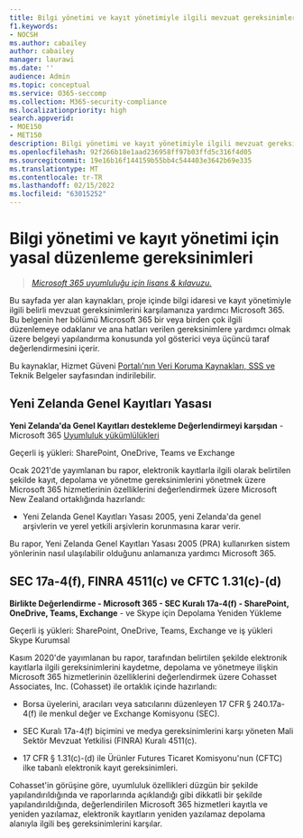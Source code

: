 ```yaml
---
title: Bilgi yönetimi ve kayıt yönetimiyle ilgili mevzuat gereksinimlerini karşılamanıza yardımcı olacak kaynaklar
f1.keywords:
- NOCSH
ms.author: cabailey
author: cabailey
manager: laurawi
ms.date: ''
audience: Admin
ms.topic: conceptual
ms.service: O365-seccomp
ms.collection: M365-security-compliance
ms.localizationpriority: high
search.appverid:
- MOE150
- MET150
description: Bilgi yönetimi ve kayıt yönetimiyle ilgili mevzuat gereksinimlerini karşılamanıza yardımcı olacak kaynaklar.
ms.openlocfilehash: 92f266b18e1aad236958ff97b03ffd5c316f4d05
ms.sourcegitcommit: 19e16b16f144159b55bb4c544403e3642b69e335
ms.translationtype: MT
ms.contentlocale: tr-TR
ms.lasthandoff: 02/15/2022
ms.locfileid: "63015252"
---
```

# <a name="regulatory-requirements-for-information-governance-and-records-management"></a>Bilgi yönetimi ve kayıt yönetimi için yasal düzenleme gereksinimleri

>*[Microsoft 365 uyumluluğu için lisans & kılavuzu.](/office365/servicedescriptions/microsoft-365-service-descriptions/microsoft-365-tenantlevel-services-licensing-guidance/microsoft-365-security-compliance-licensing-guidance)*

Bu sayfada yer alan kaynakları, proje içinde bilgi idaresi ve kayıt yönetimiyle ilgili belirli mevzuat gereksinimlerini karşılamanıza yardımcı Microsoft 365. Bu belgenin her bölümü Microsoft 365 bir veya birden çok ilgili düzenlemeye odaklanır ve ana hatları verilen gereksinimlere yardımcı olmak üzere belgeyi yapılandırma konusunda yol gösterici veya üçüncü taraf değerlendirmesini içerir.

Bu kaynaklar, Hizmet Güveni [Portalı'nın Veri Koruma Kaynakları, SSS ve](https://servicetrust.microsoft.com/ViewPage/TrustDocuments) Teknik Belgeler sayfasından indirilebilir.

## <a name="new-zealand-public-records-act"></a>Yeni Zelanda Genel Kayıtları Yasası

**Yeni Zelanda'da Genel Kayıtları destekleme Değerlendirmeyi karşıdan** -  Microsoft 365 [Uyumluluk yükümlülükleri](https://aka.ms/NZPRA)

Geçerli iş yükleri: SharePoint, OneDrive, Teams ve Exchange

Ocak 2021'de yayımlanan bu rapor, elektronik kayıtlarla ilgili olarak belirtilen şekilde kayıt, depolama ve yönetme gereksinimlerini yönetmek üzere Microsoft 365 hizmetlerinin özelliklerini değerlendirmek üzere Microsoft New Zealand ortaklığında hazırlandı: 

- Yeni Zelanda Genel Kayıtları Yasası 2005, yeni Zelanda'da genel arşivlerin ve yerel yetkili arşivlerin korunmasına karar verir.

Bu rapor, Yeni Zelanda Genel Kayıtları Yasası 2005 (PRA) kullanırken sistem yönlerinin nasıl ulaşılabilir olduğunu anlamanıza yardımcı Microsoft 365.

## <a name="sec-17a-4f-finra-4511c-and-cftc-131c-d"></a>SEC 17a-4(f), FINRA 4511(c) ve CFTC 1.31(c)-(d)

**Birlikte Değerlendirme - Microsoft 365 - SEC Kuralı 17a-4(f) - SharePoint, OneDrive, Teams, Exchange** -  ve Skype için Depolama Yeniden Yükleme [](https://servicetrust.microsoft.com/ViewPage/TrustDocuments?command=Download&downloadType=Document&downloadId=9fa8349d-a0c9-47d9-93ad-472aa0fa44ec&docTab=6d000410-c9e9-11e7-9a91-892aae8839ad_FAQ_and_White_Papers)

Geçerli iş yükleri: SharePoint, OneDrive, Teams, Exchange ve iş yükleri Skype Kurumsal

Kasım 2020'de yayımlanan bu rapor, tarafından belirtilen şekilde elektronik kayıtlarla ilgili gereksinimlerini kaydetme, depolama ve yönetmeye ilişkin Microsoft 365 hizmetlerinin özelliklerini değerlendirmek üzere Cohasset Associates, Inc. (Cohasset) ile ortaklık içinde hazırlandı:  

- Borsa üyelerini, aracıları veya satıcılarını düzenleyen 17 CFR § 240.17a-4(f) ile menkul değer ve Exchange Komisyonu (SEC).  

- SEC Kuralı 17a-4(f) biçimini ve medya gereksinimlerini karşı yöneten Mali Sektör Mevzuat Yetkilisi (FINRA) Kuralı 4511(c).  

- 17 CFR § 1.31(c)-(d) ile Ürünler Futures Ticaret Komisyonu'nun (CFTC) ilke tabanlı elektronik kayıt gereksinimleri.

Cohasset'in görüşine göre, uyumluluk özellikleri düzgün bir şekilde yapılandırıldığında ve raporlarında açıklandığı gibi dikkatli bir şekilde yapılandırıldığında, değerlendirilen Microsoft 365 hizmetleri kayıtla ve yeniden yazılamaz, elektronik kayıtların yeniden yazılamaz depolama alanıyla ilgili beş gereksinimlerini karşılar.